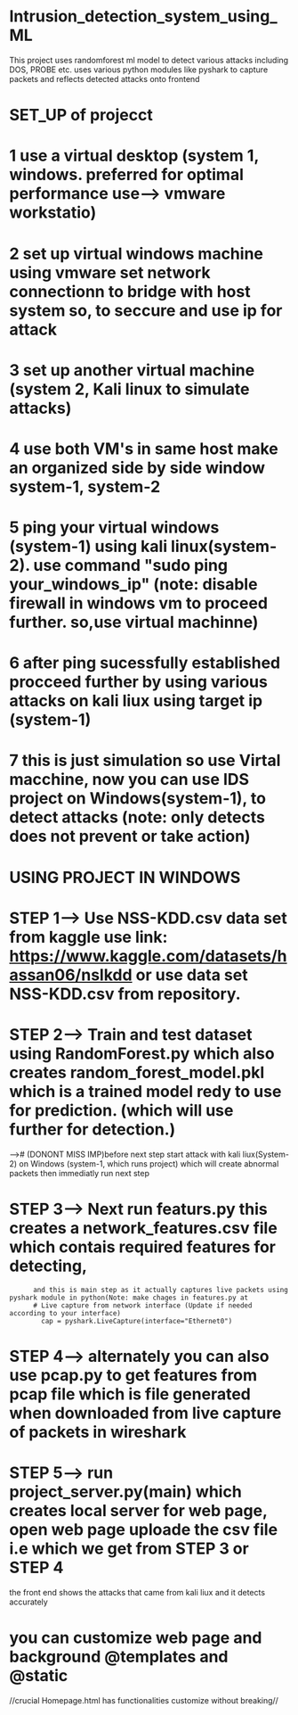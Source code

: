 # Intrusion_detection_system_using_ML
This project uses randomforest ml model to detect various attacks including DOS, PROBE etc. uses various python modules like pyshark to capture packets and reflects detected attacks onto frontend

# SET_UP of projecct

# 1 use a virtual desktop (system 1, windows. preferred for optimal performance use--> vmware workstatio)
# 2 set up virtual windows machine using vmware set network connectionn to bridge with host system so, to seccure and use ip for attack
# 3 set up another virtual machine (system 2, Kali linux to simulate attacks)
# 4 use both VM's in same host make an organized side by side window system-1, system-2
# 5 ping your virtual windows (system-1) using kali linux(system-2). use command "sudo ping your_windows_ip" (note: disable firewall in windows vm to proceed further. so,use virtual machinne)
# 6 after ping sucessfully established procceed further by using various attacks on kali liux using target ip (system-1)
# 7 this is just simulation so use Virtal macchine, now you can use IDS project on Windows(system-1), to detect attacks (note: only detects does not prevent or take action)

# USING PROJECT IN WINDOWS

# STEP 1--> Use NSS-KDD.csv data set from kaggle use link: https://www.kaggle.com/datasets/hassan06/nslkdd or use data set NSS-KDD.csv from repository.
# STEP 2--> Train and test dataset using RandomForest.py which also creates random_forest_model.pkl which is a trained model redy to use for prediction. (which will use further for detection.)

--># (DONONT MISS IMP)before next step start attack with kali liux(System-2) on Windows (system-1, which runs project) which will create abnormal packets then immediatly run next step

# STEP 3--> Next run featurs.py this creates a network_features.csv file which contais required features for detecting,
          and this is main step as it actually captures live packets using pyshark module in python(Note: make chages in features.py at 
          # Live capture from network interface (Update if needed according to your interface)
            cap = pyshark.LiveCapture(interface="Ethernet0")

# STEP 4--> alternately you can also use pcap.py to get features from pcap file which is file generated when downloaded from live capture of packets in wireshark

# STEP 5--> run project_server.py(main) which creates local server for web page, open web page uploade the csv file i.e which we get from STEP 3 or STEP 4 
the front end shows the attacks that came from kali liux and it detects accurately

# you can customize web page and  background  @templates and @static 
//crucial Homepage.html has functionalities customize without breaking//

